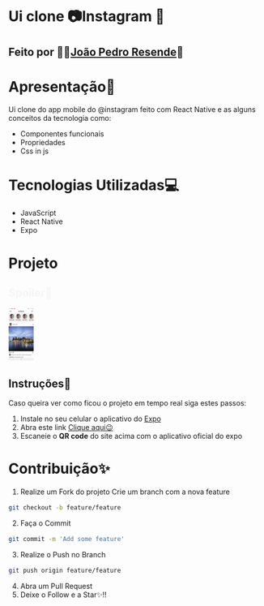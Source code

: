 # Ui clone 📷Instagram 📱

## Feito por 👨‍💻[João Pedro Resende](https://www.linkedin.com/in/jpresdev)🚀

# Apresentação📄

Ui clone do app mobile do @instagram feito com React Native e as alguns conceitos da tecnologia como:


* Componentes funcionais
* Propriedades
* Css in js

# Tecnologias Utilizadas💻

* JavaScript 
* React Native
* Expo

# Projeto

<h2 style="color:#f5f5f5;">Spoiler👀</h2>

<img style="width:10%; " src="./readmeImages/imgInstagramClone.jpeg"></img>

## Instruções📄
Caso queira ver como ficou o projeto em tempo real siga estes passos:

1. Instale no seu celular o aplicativo do [Expo](https://play.google.com/store/apps/details?id=host.exp.exponent&hl=pt_BR)
1. Abra este link [Clique aqui😉](https://expo.io/@jpresende/instagram-clone)
1. Escaneie o **QR code** do site acima com o aplicativo oficial do expo

# Contribuição✨
1. Realize um Fork do projeto Crie um branch com a nova feature 
```bash
git checkout -b feature/feature
```
2. Faça o Commit
```bash
git commit -m 'Add some feature'
```
3. Realize o Push no Branch
```bash
git push origin feature/feature
```
4. Abra um Pull Request
5. Deixe o Follow e a Star✨!!
